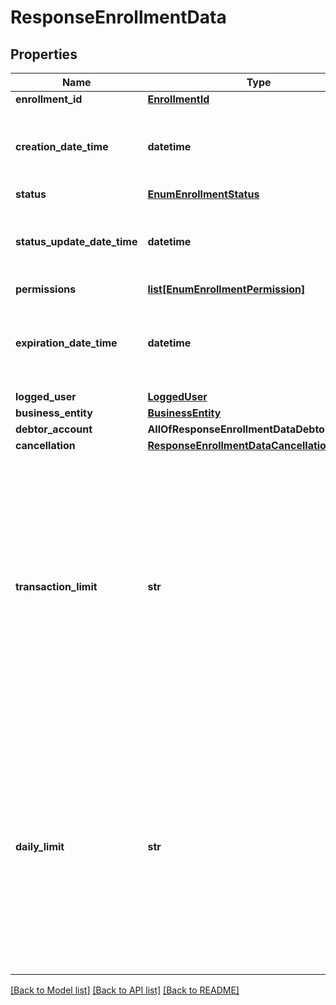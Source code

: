 # ResponseEnrollmentData

## Properties
Name | Type | Description | Notes
------------ | ------------- | ------------- | -------------
**enrollment_id** | [**EnrollmentId**](EnrollmentId.md) |  | 
**creation_date_time** | **datetime** | O instante em que o vínculo de conta foi criado no ambiente da detentora. | 
**status** | [**EnumEnrollmentStatus**](EnumEnrollmentStatus.md) |  | 
**status_update_date_time** | **datetime** | O instante em que ocorreu a última alteração de status do vínculo de conta. | 
**permissions** | [**list[EnumEnrollmentPermission]**](EnumEnrollmentPermission.md) |  | 
**expiration_date_time** | **datetime** | O instante de expiração deste vínculo de conta, de acordo com a regulação vigente. | 
**logged_user** | [**LoggedUser**](LoggedUser.md) |  | 
**business_entity** | [**BusinessEntity**](BusinessEntity.md) |  | [optional] 
**debtor_account** | **AllOfResponseEnrollmentDataDebtorAccount** |  | [optional] 
**cancellation** | [**ResponseEnrollmentDataCancellation**](ResponseEnrollmentDataCancellation.md) |  | [optional] 
**transaction_limit** | **str** | Valor máximo, por transação, admitido para este vínculo de conta. Este limite não garante a autorização de iniciações de pagamento; servindo como referência para a iniciadora evitar a criação de consentimentos de valores tais que, garantidamente, não serão autorizados.  | 
**daily_limit** | **str** | Limite diário cumulativo para este vínculo de conta. Este limite não garante a autorização de iniciações de pagamento; servindo como referência para a iniciadora evitar a criação de consentimentos para valores tais que, garantidamente, não serão autorizados.  | 

[[Back to Model list]](../README.md#documentation-for-models) [[Back to API list]](../README.md#documentation-for-api-endpoints) [[Back to README]](../README.md)

